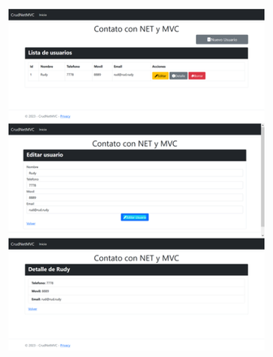 ![](https://github.com/DamianPyCoder/NET__Mvc__Crud/blob/main/Screenshots/MVC1.png)
![](https://github.com/DamianPyCoder/NET__Mvc__Crud/blob/main/Screenshots/MVC2.png)
![](https://github.com/DamianPyCoder/NET__Mvc__Crud/blob/main/Screenshots/MVC3.png)
